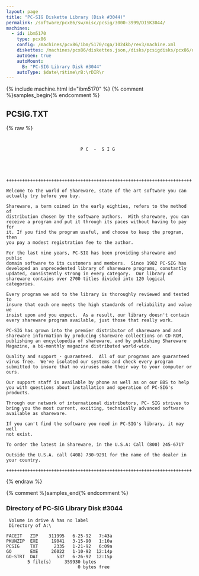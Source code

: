 ```yaml
---
layout: page
title: "PC-SIG Diskette Library (Disk #3044)"
permalink: /software/pcx86/sw/misc/pcsig/3000-3999/DISK3044/
machines:
  - id: ibm5170
    type: pcx86
    config: /machines/pcx86/ibm/5170/cga/1024kb/rev3/machine.xml
    diskettes: /machines/pcx86/diskettes.json,/disks/pcsigdisks/pcx86/diskettes.json
    autoGen: true
    autoMount:
      B: "PC-SIG Library Disk #3044"
    autoType: $date\r$time\rB:\rDIR\r
---
```


{% include machine.html id="ibm5170" %}
{% comment %}samples_begin{% endcomment %}

## PCSIG.TXT

{% raw %}
```


                            P C  -  S I G





++++++++++++++++++++++++++++++++++++++++++++++++++++++++++++++++++++++

Welcome to the world of Shareware, state of the art software you can
actually try before you buy.

Shareware, a term coined in the early eighties, refers to the method of
distribution chosen by the software authors.  With shareware, you can
receive a program and put it through its paces without having to pay for
it. If you find the program useful, and choose to keep the program, then
you pay a modest registration fee to the author.

For the last nine years, PC-SIG has been providing shareware and public
domain software to its customers and members.  Since 1982 PC-SIG has
developed an unprecedented library of shareware programs, constantly
updated, consistently strong in every category.  Our library of
shareware contains over 2700 titles divided into 120 logical categories.

Every program we add to the library is thoroughly reviewed and tested to
insure that each one meets the high standards of reliability and value we
insist upon and you expect.  As a result, our library doesn't contain
every shareware program available, just those that really work.

PC-SIG has grown into the premier distributor of shareware and and
shareware information by producing shareware collections on CD-ROM,
publishing an encyclopedia of shareware, and by publishing Shareware
Magazine, a bi-monthly magazine distributed world-wide.

Quality and support - guaranteed.  All of our programs are guaranteed
virus free.  We've isolated our systems and check every program
submitted to insure that no viruses make their way to your computer or
ours.

Our support staff is available by phone as well as on our BBS to help
you with questions about installation and operation of PC-SIG's
products.

Through our network of international distributors, PC- SIG strives to
bring you the most current, exciting, technically advanced software
available as shareware.

If you can't find the software you need in PC-SIG's library, it may well
not exist.

To order the latest in Shareware, in the U.S.A: Call (800) 245-6717

Outside the U.S.A. call (408) 730-9291 for the name of the dealer in
your country.

++++++++++++++++++++++++++++++++++++++++++++++++++++++++++++++++++++++
```
{% endraw %}

{% comment %}samples_end{% endcomment %}

### Directory of PC-SIG Library Disk #3044

     Volume in drive A has no label
     Directory of A:\

    FACEIT   ZIP    311995   6-25-92   7:43a
    PKUNZIP  EXE     19041   3-15-90   1:10a
    PCSIG    TXT      2335   1-21-92   6:09a
    GO       EXE     26022   1-10-92  12:14p
    GO-STRT  DAT       537   6-26-92  12:15p
            5 file(s)     359930 bytes
                               0 bytes free
